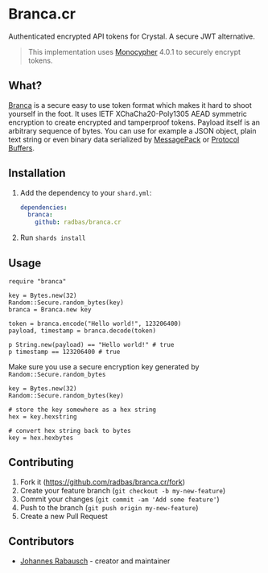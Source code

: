 # Branca.cr

Authenticated encrypted API tokens for Crystal. A secure JWT alternative.

> This implementation uses [Monocypher](https://monocypher.org/) 4.0.1 to securely encrypt tokens.

## What?

[Branca](https://github.com/tuupola/branca-spec) is a secure easy to use token format which makes it hard to shoot yourself in the foot. It uses IETF XChaCha20-Poly1305 AEAD symmetric encryption to create encrypted and tamperproof tokens. Payload itself is an arbitrary sequence of bytes. You can use for example a JSON object, plain text string or even binary data serialized by [MessagePack](http://msgpack.org/) or [Protocol Buffers](https://developers.google.com/protocol-buffers/).

## Installation

1. Add the dependency to your `shard.yml`:

   ```yaml
   dependencies:
     branca:
       github: radbas/branca.cr
   ```

2. Run `shards install`

## Usage

```crystal
require "branca"

key = Bytes.new(32)
Random::Secure.random_bytes(key)
branca = Branca.new key

token = branca.encode("Hello world!", 123206400)
payload, timestamp = branca.decode(token)

p String.new(payload) == "Hello world!" # true
p timestamp == 123206400 # true
```

Make sure you use a secure encryption key generated by `Random::Secure.random_bytes`

```crystal
key = Bytes.new(32)
Random::Secure.random_bytes(key)

# store the key somewhere as a hex string
hex = key.hexstring

# convert hex string back to bytes
key = hex.hexbytes
```

## Contributing

1. Fork it (<https://github.com/radbas/branca.cr/fork>)
2. Create your feature branch (`git checkout -b my-new-feature`)
3. Commit your changes (`git commit -am 'Add some feature'`)
4. Push to the branch (`git push origin my-new-feature`)
5. Create a new Pull Request

## Contributors

- [Johannes Rabausch](https://github.com/jrabausch) - creator and maintainer
